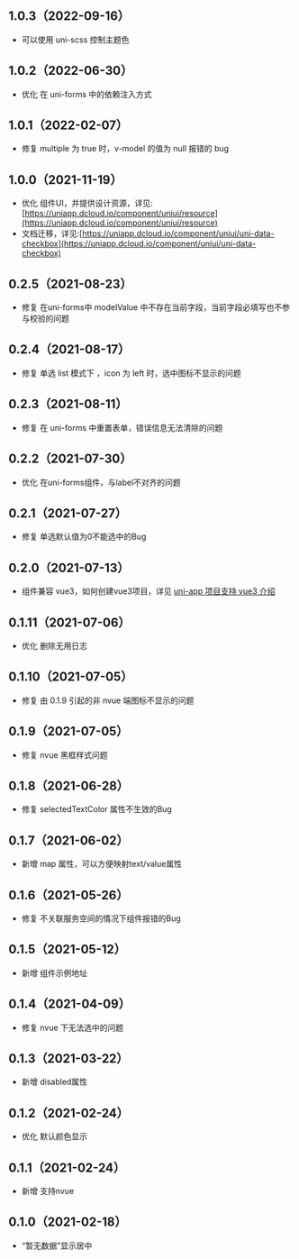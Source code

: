 ## 1.0.3（2022-09-16）

-   可以使用 uni-scss 控制主题色

## 1.0.2（2022-06-30）

-   优化 在 uni-forms 中的依赖注入方式

## 1.0.1（2022-02-07）

-   修复 multiple 为 true 时，v-model 的值为 null 报错的 bug

## 1.0.0（2021-11-19）

-   优化 组件UI，并提供设计资源，详见:[https://uniapp.dcloud.io/component/uniui/resource](https://uniapp.dcloud.io/component/uniui/resource)
-   文档迁移，详见:[https://uniapp.dcloud.io/component/uniui/uni-data-checkbox](https://uniapp.dcloud.io/component/uniui/uni-data-checkbox)

## 0.2.5（2021-08-23）

-   修复 在uni-forms中 modelValue 中不存在当前字段，当前字段必填写也不参与校验的问题

## 0.2.4（2021-08-17）

-   修复 单选 list 模式下 ，icon 为 left 时，选中图标不显示的问题

## 0.2.3（2021-08-11）

-   修复 在 uni-forms 中重置表单，错误信息无法清除的问题

## 0.2.2（2021-07-30）

-   优化 在uni-forms组件，与label不对齐的问题

## 0.2.1（2021-07-27）

-   修复 单选默认值为0不能选中的Bug

## 0.2.0（2021-07-13）

-   组件兼容 vue3，如何创建vue3项目，详见 [uni-app 项目支持 vue3 介绍](https://ask.dcloud.net.cn/article/37834)

## 0.1.11（2021-07-06）

-   优化 删除无用日志

## 0.1.10（2021-07-05）

-   修复 由 0.1.9 引起的非 nvue 端图标不显示的问题

## 0.1.9（2021-07-05）

-   修复 nvue 黑框样式问题

## 0.1.8（2021-06-28）

-   修复 selectedTextColor 属性不生效的Bug

## 0.1.7（2021-06-02）

-   新增 map 属性，可以方便映射text/value属性

## 0.1.6（2021-05-26）

-   修复 不关联服务空间的情况下组件报错的Bug

## 0.1.5（2021-05-12）

-   新增 组件示例地址

## 0.1.4（2021-04-09）

-   修复 nvue 下无法选中的问题

## 0.1.3（2021-03-22）

-   新增 disabled属性

## 0.1.2（2021-02-24）

-   优化 默认颜色显示

## 0.1.1（2021-02-24）

-   新增 支持nvue

## 0.1.0（2021-02-18）

-   “暂无数据”显示居中
